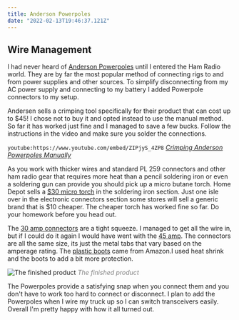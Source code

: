 ```yaml
---
title: Anderson Powerpoles
date: "2022-02-13T19:46:37.121Z"
---
```

 
<!-- Getting Started Series                                  
:---------------------------------------
[Get On The Air](./get-on-the-air)
[Radios](./radios)
[Antennas](./antennas)
[Operating](./operating) -->
 
 ## Wire Management
I had never heard of [Anderson Powerpoles](https://powerwerx.com/) until I entered the Ham Radio world. They are by far the most popular method of connecting rigs to and from power supplies and other sources. To simplify disconnecting from my AC power supply and connecting to my battery I added Powerpole connectors to my setup.

Andersen sells a crimping tool specifically for their product that can cost up to $45! I chose not to buy it and opted instead to use the manual method. So far it has worked just fine and I managed to save a few bucks. Follow the instructions in the video and make sure you solder the connections.

`youtube:https://www.youtube.com/embed/ZIPjyS_4ZP8`
<span style="color:gray">*[Crimping Anderson Powerpoles Manually](https://www.instructables.com/Crimping-Anderson-Powerpoles-Manually/)*</span>

As you work with thicker wires and standard PL 259 connectors and other ham radio gear that requires more heat than a pencil soldering iron or even a soldering gun can provide you should pick up a micro butane torch. Home Depot sells a [$30 micro torch](https://www.homedepot.com/p/Bernzomatic-ST2200T-Butane-Micro-Torch-330194/100564678) in the soldering iron section. Just one isle over in the electronic connectors section some stores will sell a generic brand that is $10 cheaper. The cheaper torch has worked fine so far. Do your homework before you head out.

The [30 amp connectors](https://powerwerx.com/anderson-powerpole-connectors-30amp-bonded) are a tight squeeze. I managed to get all the wire in, but if I could do it again I would have went with the [45 amp](https://powerwerx.com/anderson-powerpole-connectors-45amp-bonded). The connectors are all the same size, its just the metal tabs that vary based on the amperage rating.
The [plastic boots](https://www.amazon.com/gp/product/B08FMKHR1N/ref=ppx_yo_dt_b_asin_title_o01_s00?ie=UTF8&psc=1) came from Amazon.I used heat shrink and the boots to add a bit more protection.

![The finished product](./powerpole.png)
<span style="color:gray">*The finished product*</span>

The Powerpoles provide a satisfying snap when you connect them and you don't have to work too hard to connect or disconnect. I plan to add the Powerpoles when I wire my truck up so I can switch transceivers easily. Overall I'm pretty happy with how it all turned out.


 